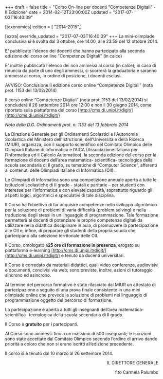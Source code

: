 +++
draft = false
title = "Corso On-line per docenti \"Competenze Digitali\" - II Edizione"
date = 2014-02-12T23:00:00Z
updated = "2017-07-03T16:40:39"

[taxonomies]
edition = [ "2014-2015",]

[extra]
override_updated = "2017-07-03T16:40:39"
+++
La mini-olimpiade conclusiva si è svolta dal 3 ottobre, ore 14.00, alle 23.59 del 12 ottobre 2014.

E' pubblicato l'elenco dei docenti che hanno partecipato alla seconda edizione del corso on line "Competenze Digitali" (in calce)

E' inoltre pubblicato l'elenco dei non ammessi al corso (in calce); in caso di rinuncia da parte di uno degli ammessi, si scorrerà la graduatoria e saranno ammessi al corso, in ordine di posizione, i docenti esclusi.

AVVISO: Conclusione II edizione corso online “Competenze Digitali” (nota prot. 1153 del 13/02/2014)

Il corso online “Competenze Digitali” (nota prot. 1153 del 13/02/2014) si concluderà il 26 settembre 2014 ore 12:00 e non il 30 giugno 2014, come riportato sulla piattaforma del corso [http://cms.di.unipi.it/digit/](http://cms.di.unipi.it/digit/)

_Nota della D.G. Ordinamenti prot. n. 1153 del 13 febbraio 2014_

La Direzione Generale per gli Ordinamenti Scolastici e l'Autonomia Scolastica del Ministero dell'Istruzione, dell'Università e della Ricerca (MIUR), organizza, con il supporto scientifico del Comitato Olimpico delle Olimpiadi Italiane di Informatica e l’AICA (Associazione Italiana per l’Informatica ed il Calcolo Automatico), la seconda edizione del corso per la formazione di docenti dell’area matematica- scientifica- tecnologica della scuola secondaria di II grado, su tematiche di “Computer Science”, afferenti ai contenuti delle Olimpiadi Italiane di Informatica (OII).

Le Olimpiadi di Informatica sono una competizione annuale aperta a tutte le istituzioni scolastiche di II grado - statali e paritarie – per studenti con interesse per l'informatica e con elevate capacità, soprattutto riguardo gli aspetti logici, algoritmici e speculativi di tale disciplina.

Il Corso ha l’obiettivo di far acquisire competenze nello sviluppo algoritmico per la soluzione di problemi di varia difficoltà (problem solving) e nella traduzione degli stessi in un linguaggio di programmazione. Tale formazione permetterà ai docenti di potenziare le proprie competenze digitali da utilizzare nella didattica disciplinare in aula, di promuovere la partecipazione alle OII e, infine, di preparare gli studenti della propria scuola che partecipano alla selezione territoriale delle OII.

Il Corso, omologato a**25 ore di formazione in presenza**, erogato su piattaforma e-learning [http://cms.di.unipi.it/digit/](http://cms.di.unipi.it/digit/) e tenuto da docenti universitari.

Il Corso è corredato da materiali didattici, quali video conferenze, audiovisivi e documenti, condivisi via web; sono previste, inoltre, azioni di tutoraggio sincrono ed asincrono.

Al termine del percorso formativo è stato rilasciato dal MIUR un attestato di partecipazione a seguito di una prova finale consistente in una mini olimpiade online che prevede la soluzione di problemi nel linguaggio di programmazione oggetto del percorso di formazione.

La partecipazione è aperta a tutti gli insegnanti dell’area matematica- scientifica- tecnologica della scuola secondaria di II grado.

Il Corso è **gratuito** per i partecipanti.

Al Corso sono ammessi fino a un massimo di 500 insegnanti; le iscrizioni sono state accettate dal Comitato Olimpico secondo l’ordine di arrivo dando priorità a coloro che non si erano iscritti all’edizione precedente.

Il corso si è tenuto dal 10 marzo al 26 settembre 2014.

<div style="text-align: right;">

IL DIRETTORE GENERALE

</div>

<div style="text-align: right;">

f.to Carmela Palumbo

</div>
